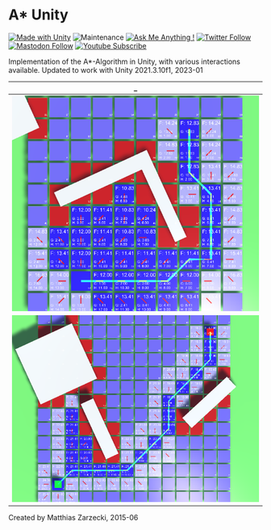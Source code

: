 # A* Unity

[![Made with Unity](https://img.shields.io/badge/Made%20with-Unity-57b9d3.svg?style=flat&logo=unity)](https://unity3d.com) ![Maintenance](https://img.shields.io/badge/Maintained%3F-yes-green.svg) [![Ask Me Anything !](https://img.shields.io/badge/Ask%20me-anything-1abc9c.svg)](http://www.matthiaszarzecki.com) [![Twitter Follow](https://img.shields.io/twitter/follow/matthias_code?style=social)](https://twitter.com/matthias_code) [![Mastodon Follow](https://img.shields.io/mastodon/follow/112079288247188162?domain=https%3A%2F%2Fmastodon.social&style=social)](https://mastodon.social/@matthias_code) [![Youtube Subscribe](https://img.shields.io/youtube/channel/subscribers/UCvMdsKesM05bIG0eq7M5z1g?style=social)](https://www.youtube.com/channel/UCvMdsKesM05bIG0eq7M5z1g?sub_confirmation=1)

Implementation of the A*-Algorithm in Unity, with various interactions available. Updated to work with Unity 2021.3.10f1, 2023-01

| _ |
:--------:|
<img src="media/astar05.png">|
<img src="media/astar06.png">|

Created by Matthias Zarzecki, 2015-06
